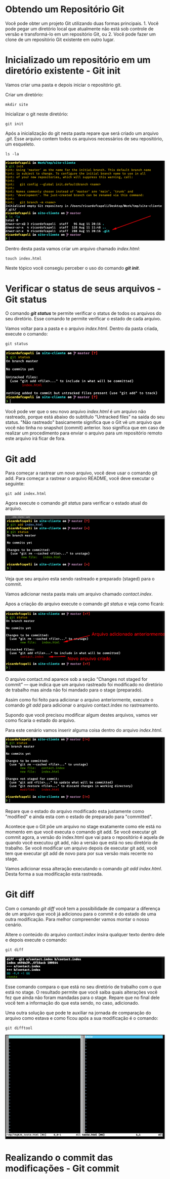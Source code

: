 # **Obtendo um Repositório Git**

Você pode obter um projeto Git utilizando duas formas principais. 1. Você pode pegar um diretório local que atualmente não está sob controle de versão e transformá-lo em um repositório Git, ou 2. Você pode fazer um clone de um repositório Git existente em outro lugar.


# **Inicializado um repositório em um diretório existente -  Git init**

Vamos criar uma pasta e depois iniciar o repositório git.

Criar um diretório:

```
mkdir site
```

Inicializar o git neste diretório:

```
git init
```

Após a inicialização do git nesta pasta repare que será criado um arquivo _.git_. Esse arquivo contem todos os arquivos necessários de seu repositório, um esqueleto.

```
ls -la 
```

![Git init](./imagens/gitinit.png)


Dentro desta pasta vamos criar um arquivo chamado _index.html_:

```
touch index.html
```

Neste tópico você consegiu perceber o uso do comando **_git init_**.

# **Verificar o status de seus arquivos - Git status**

O comando **_git status_** te permite verificar o status de todos os arquivos do seu diretório. Esse comando te permite verificar o estado de cada arquivo.

Vamos voltar para a pasta e o arquivo _index.html_. Dentro da pasta criada, execute o comando:

```
git status
```

![Git status](./imagens/gitstatus.png)

Você pode ver que o seu novo arquivo _index.html_ é um arquivo não rastreado, porque está abaixo do subtítulo “Untracked files” na saída do seu status. "Não rastreado" basicamente significa que o Git vê um arquivo que você não tinha no snapshot (commit) anterior. Isso significa que em caso de realizar um procedimento para enviar o arquivo para um repositório remoto este arquivo irá ficar de fora.


# **Git add**

Para começar a rastrear um novo arquivo, você deve usar o comando git add. Para começar a rastrear o arquivo README, você deve executar o seguinte:

```
git add index.html
```

Agora execute o comando _git status_ para verificar o estado atual do arquivo.

![Git add](./imagens/gitadd.png)

Veja que seu arquivo esta sendo rastreado e preparado (staged) para o commit.

Vamos adicionar nesta pasta mais um arquivo chamado _contact.index_.

Apos a criação do arquivo execute o comando _git status_ e veja como ficará:

![Git add files](./imagens/gitddfiles.png)

O arquivo contact.md aparece sob a seção “Changes not staged for commit” — que indica que um arquivo rastreado foi modificado no diretório de trabalho mas ainda não foi mandado para o stage (preparado).

Assim como foi feito para adicionar o arquivo anteriormente, execute o comando _git add_ para adicionar o arquivo contact.index no rastreamento.

Supondo que você precisou modificar algum destes arquivos, vamos ver como ficaria o estado do arquivo.

Para este cenário vamos inserir alguma coisa dentro do arquivo _index.html_.

![Git add files](./imagens/gitchangefile.png)

Repare que o estado do arquivo modificado esta justamente como "modified" e ainda esta com o estado de preparado para "committed".

Acontece que o Git põe um arquivo no stage exatamente como ele está no momento em que você executa o comando git add. Se você executar git commit agora, a versão do index.html que vai para o repositório é aquela de quando você executou git add, não a versão que está no seu diretório de trabalho. Se você modificar um arquivo depois de executar git add, você tem que executar git add de novo para por sua versão mais recente no stage.

Vamos adicionar essa alteração executando o comando _git add index.html_. Desta forma a sua modificação esta rastreada.


# **Git diff**

Com o comando _git diff_ você tem a possibilidade de comparar a diferença de um arquivo que você já adicionou para o commit e do estado de uma outra modificação. Para melhor compreender vamos montar o nosso cenário.

Altere o conteúdo do arquivo _contact.index_ insira qualquer texto dentro dele e depois execute o comando:

```
git diff
```
![Git diff](./imagens/gitdiff.png)

Esse comando compara o que está no seu diretório de trabalho com o que está no stage. O resultado permite que você saiba quais alterações você fez que ainda não foram mandadas para o stage.
Repare que no final dele você tem a informação do que esta sendo, no caso, adicionado.

Uma outra solução que pode te auxiliar na jornada de comparação do arquivo como estava e como ficou após a sua modificação é o comando:

```
git difftool
```
![Git difftool](./imagens/gitifftool.png)

# **Realizando o commit das modificações - Git commit**

